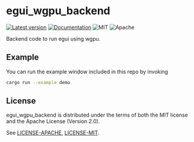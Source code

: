 # egui_wgpu_backend

[![Latest version](https://img.shields.io/crates/v/egui_wgpu_backend.svg)](https://crates.io/crates/egui_wgpu_backend)
[![Documentation](https://docs.rs/egui_wgpu_backend/badge.svg)](https://docs.rs/egui_wgpu_backend)
![MIT](https://img.shields.io/badge/license-MIT-blue.svg)
![Apache](https://img.shields.io/badge/license-Apache-blue.svg)

Backend code to run egui using wgpu.

## Example
You can run the example window included in this repo by invoking
```bash
cargo run --example demo
```

## License
egui_wgpu_backend is distributed under the terms of both the MIT license and the Apache License (Version 2.0).

See [LICENSE-APACHE](LICENSE-APACHE), [LICENSE-MIT](LICENSE-MIT).
